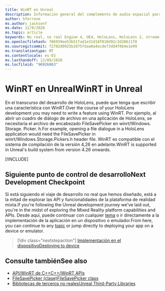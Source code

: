 ```yaml
---
title: WinRT en Unreal
description: Información general del complemento de audio espacial para Unreal Engine.
author: hferrone
ms.author: jacksonf
ms.date: 12/9/2020
ms.topic: article
keywords: No real, no real Engine 4, UE4, HoloLens, HoloLens 2, streaming, comunicación remota, realidad mixta, desarrollo, introducción, características, nuevo proyecto, emulador, documentación, guías, características, hologramas, desarrollo de juegos, auriculares de realidad mixta, auriculares de realidad mixta de Windows, auriculares de realidad virtual, WinRT, DLL
ms.openlocfilehash: f86939ee53b51fad1e31d18f810d92c3d20611f8
ms.sourcegitcommit: f2782d0925b2075fdaa0a4ecdef3dd4f0b4e1e99
ms.translationtype: MT
ms.contentlocale: es-ES
ms.lasthandoff: 12/09/2020
ms.locfileid: "96926063"
---
```

# <a name="winrt-in-unreal"></a><span data-ttu-id="f980f-104">WinRT en Unreal</span><span class="sxs-lookup"><span data-stu-id="f980f-104">WinRT in Unreal</span></span>

<span data-ttu-id="f980f-105">En el transcurso del desarrollo de HoloLens, puede que tenga que escribir una característica con WinRT.</span><span class="sxs-lookup"><span data-stu-id="f980f-105">Over the course of your HoloLens development you may need to write a feature using WinRT.</span></span> <span data-ttu-id="f980f-106">Por ejemplo, al abrir un cuadro de diálogo de archivo en una aplicación de HoloLens, se necesitaría el archivo de encabezado FileSavePicker en winrt/Windows. Storage. Picker. h.</span><span class="sxs-lookup"><span data-stu-id="f980f-106">For example, opening a file dialogue in a HoloLens application would need the FileSavePicker in winrt/Windows.Storage.Pickers.h header file.</span></span> <span data-ttu-id="f980f-107">WinRT es compatible con el sistema de compilación de la versión 4,26 en adelante.</span><span class="sxs-lookup"><span data-stu-id="f980f-107">WinRT is supported in Unreal's build system from version 4.26 onwards.</span></span>

[!INCLUDE[](includes/tabs-winRT.md)]

## <a name="next-development-checkpoint"></a><span data-ttu-id="f980f-108">Siguiente punto de control de desarrollo</span><span class="sxs-lookup"><span data-stu-id="f980f-108">Next Development Checkpoint</span></span>

<span data-ttu-id="f980f-109">Si está siguiendo el viaje de desarrollo no real que hemos diseñado, está a la mitad de explorar las API y funcionalidades de la plataforma de realidad mixta.</span><span class="sxs-lookup"><span data-stu-id="f980f-109">If you're following the Unreal development journey we've laid out, you're in the midst of exploring the Mixed Reality platform capabilities and APIs.</span></span> <span data-ttu-id="f980f-110">Desde aquí, puede continuar con cualquier [tema](unreal-development-overview.md#3-platform-capabilities-and-apis) o ir directamente a la implementación de la aplicación en un dispositivo o emulador.</span><span class="sxs-lookup"><span data-stu-id="f980f-110">From here, you can continue to any [topic](unreal-development-overview.md#3-platform-capabilities-and-apis) or jump directly to deploying your app on a device or emulator.</span></span>

> [!div class="nextstepaction"]
> [<span data-ttu-id="f980f-111">Implementación en el dispositivo</span><span class="sxs-lookup"><span data-stu-id="f980f-111">Deploying to device</span></span>](unreal-deploying.md)

## <a name="see-also"></a><span data-ttu-id="f980f-112">Consulte también</span><span class="sxs-lookup"><span data-stu-id="f980f-112">See also</span></span>
* [<span data-ttu-id="f980f-113">API/WinRT de C++</span><span class="sxs-lookup"><span data-stu-id="f980f-113">C++/WinRT APIs</span></span>](https://docs.microsoft.com/windows/uwp/cpp-and-winrt-apis/)
* [<span data-ttu-id="f980f-114">FileSavePicker (clase)</span><span class="sxs-lookup"><span data-stu-id="f980f-114">FileSavePicker class</span></span>](https://docs.microsoft.com/uwp/api/Windows.Storage.Pickers.FileSavePicker) 
* [<span data-ttu-id="f980f-115">Bibliotecas de terceros no reales</span><span class="sxs-lookup"><span data-stu-id="f980f-115">Unreal Third-Party Libraries</span></span>](https://docs.unrealengine.com/Programming/BuildTools/UnrealBuildTool/ThirdPartyLibraries/index.html) 
